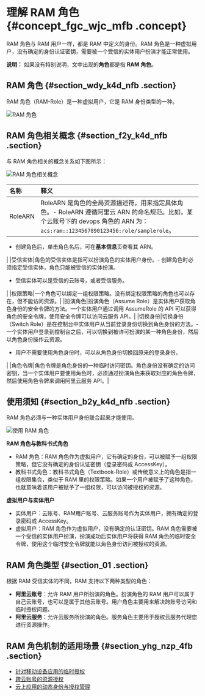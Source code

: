 # 理解 RAM 角色 {#concept_fgc_wjc_mfb .concept}

RAM 角色与 RAM 用户一样，都是 RAM 中定义的身份。RAM 角色是一种虚拟用户，没有确定的身份认证密钥，需要被一个受信的实体用户扮演才能正常使用。

**说明：** 如果没有特别说明，文中出现的**角色**都是指 **RAM 角色**。

## RAM 角色 {#section_wdy_k4d_nfb .section}

RAM 角色（RAM-Role）是一种虚拟用户，它是 RAM 身份类型的一种。

![RAM 角色](images/14218_zh-CN.png "RAM 角色")

## RAM 角色相关概念 {#section_f2y_k4d_nfb .section}

与 RAM 角色相关的概念关系如下图所示：

![RAM 角色相关概念](images/14219_zh-CN.png "RAM 角色相关概念")

|名称|释义|
|:-|:-|
|RoleARN|RoleARN 是角色的全局资源描述符，用来指定具体角色。-   RoleARN 遵循阿里云 ARN 的命名规范。比如，某个云账号下的 devops 角色的 ARN 为：`acs:ram::1234567890123456:role/samplerole`。
-   创建角色后，单击角色名后，可在**基本信息**页查看其 ARN。

|
|受信实体|角色的受信实体是指可以扮演角色的实体用户身份。-   创建角色时必须指定受信实体，角色只能被受信的实体扮演。
-   受信实体可以是受信的云账号，或者受信服务。

|
|权限策略|一个角色可以绑定一组权限策略。没有绑定权限策略的角色也可以存在，但不能访问资源。|
|扮演角色|扮演角色（Assume Role）是实体用户获取角色身份的安全令牌的方法。一个实体用户通过调用 AssumeRole 的 API 可以获得角色的安全令牌，使用安全令牌可以访问云服务 API。|
|切换身份|切换身份（Switch Role）是在控制台中实体用户从当前登录身份切换到角色身份的方法。-   一个实体用户登录到控制台之后，可以切换到被许可扮演的某一种角色身份，然后以角色身份操作云资源。
-   用户不需要使用角色身份时，可以从角色身份切换回原来的登录身份。

|
|角色令牌|角色令牌是角色身份的一种临时访问密钥。角色身份没有确定的访问密钥，当一个实体用户要使用角色时，必须通过扮演角色来获取对应的角色令牌，然后使用角色令牌来调用阿里云服务 API。|

## 使用须知 {#section_b2y_k4d_nfb .section}

RAM 角色必须与一种实体用户身份联合起来才能使用。

![使用 RAM 角色](images/14225_zh-CN.png "使用 RAM 角色")

**RAM 角色与教科书式角色**

-   RAM 角色：RAM 角色作为虚拟用户，它有确定的身份，可以被赋予一组权限策略，但它没有确定的身份认证密钥（登录密码或 AccessKey）。
-   教科书式角色：教科书式角色（Textbook-Role）或传统意义上的角色是指一组权限集合，类似于 RAM 里的权限策略。如果一个用户被赋予了这种角色，也就意味着该用户被赋予了一组权限，可以访问被授权的资源。

**虚拟用户与实体用户**

-   实体用户：云账号、RAM用户账号、云服务账号作为实体用户，拥有确定的登录密码或 AccessKey。
-   虚拟用户：RAM 角色作为虚拟用户，没有确定的认证密钥。RAM 角色需要被一个受信的实体用户扮演，扮演成功后实体用户将获得 RAM 角色的临时安全令牌，使用这个临时安全令牌就能以角色身份访问被授权的资源。

## RAM 角色类型 {#section_01 .section}

根据 RAM 受信实体的不同，RAM 支持以下两种类型的角色：

-   **阿里云账号**：允许 RAM 用户所扮演的角色。扮演角色的 RAM 用户可以属于自己云账号，也可以是属于其他云账号。用户角色主要用来解决跨账号访问和临时授权问题。
-   **阿里云服务**：允许云服务所扮演的角色。服务角色主要用于授权云服务代理您进行资源操作。

## RAM 角色机制的适用场景 {#section_yhg_nzp_4fb .section}

-   [针对移动设备应用的临时授权](intl.zh-CN/用户指南/典型场景/针对移动设备应用的临时授权.md#)
-   [跨云账号的资源授权](intl.zh-CN/用户指南/典型场景/跨云账号的资源授权.md#)
-   [云上应用的动态身份与授权管理](intl.zh-CN/用户指南/典型场景/云上应用的动态身份与授权管理.md#)

